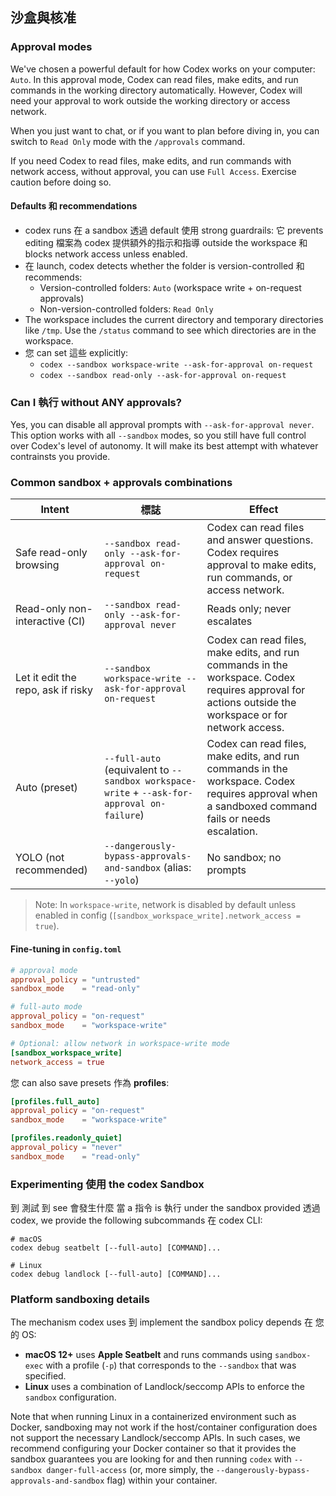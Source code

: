 ## 沙盒與核准

### Approval modes

We've chosen a powerful default for how Codex works on your computer: `Auto`. In this approval mode, Codex can read files, make edits, and run commands in the working directory automatically. However, Codex will need your approval to work outside the working directory or access network.

When you just want to chat, or if you want to plan before diving in, you can switch to `Read Only` mode with the `/approvals` command.

If you need Codex to read files, make edits, and run commands with network access, without approval, you can use `Full Access`. Exercise caution before doing so.

#### Defaults 和 recommendations

- codex runs 在 a sandbox 透過 default 使用 strong guardrails: 它 prevents editing 檔案為 codex 提供額外的指示和指導 outside the workspace 和 blocks network access unless enabled.
- 在 launch, codex detects whether the folder is version-controlled 和 recommends:
  - Version-controlled folders: `Auto` (workspace write + on-request approvals)
  - Non-version-controlled folders: `Read Only`
- The workspace includes the current directory and temporary directories like `/tmp`. Use the `/status` command to see which directories are in the workspace.
- 您 can set 這些 explicitly:
  - `codex --sandbox workspace-write --ask-for-approval on-request`
  - `codex --sandbox read-only --ask-for-approval on-request`

### Can I 執行 without ANY approvals?

Yes, you can disable all approval prompts with `--ask-for-approval never`. This option works with all `--sandbox` modes, so you still have full control over Codex's level of autonomy. It will make its best attempt with whatever contrainsts you provide.

### Common sandbox + approvals combinations

| Intent                                  | 標誌                                                                                  | Effect                                                                                  |
| --------------------------------------- | ----------------------------------------------------------------------------------------------- | ----------------------------------------------------------------------------------------------- |
| Safe read-only browsing                 | `--sandbox read-only --ask-for-approval on-request`                                            | Codex can read files and answer questions. Codex requires approval to make edits, run commands, or access network. |
| Read-only non-interactive (CI)          | `--sandbox read-only --ask-for-approval never`                                                 | Reads only; never escalates                                                                     |
| Let it edit the repo, ask if risky      | `--sandbox workspace-write --ask-for-approval on-request`                                      | Codex can read files, make edits, and run commands in the workspace. Codex requires approval for actions outside the workspace or for network access. |
| Auto (preset)                           | `--full-auto` (equivalent to `--sandbox workspace-write` + `--ask-for-approval on-failure`)     | Codex can read files, make edits, and run commands in the workspace. Codex requires approval when a sandboxed command fails or needs escalation. |
| YOLO (not recommended)                  | `--dangerously-bypass-approvals-and-sandbox` (alias: `--yolo`)                                 | No sandbox; no prompts                                                                          |

> Note: In `workspace-write`, network is disabled by default unless enabled in config (`[sandbox_workspace_write].network_access = true`).

#### Fine-tuning in `config.toml`

```toml
# approval mode
approval_policy = "untrusted"
sandbox_mode    = "read-only"

# full-auto mode
approval_policy = "on-request"
sandbox_mode    = "workspace-write"

# Optional: allow network in workspace-write mode
[sandbox_workspace_write]
network_access = true
```

您 can also save presets 作為 **profiles**:

```toml
[profiles.full_auto]
approval_policy = "on-request"
sandbox_mode    = "workspace-write"

[profiles.readonly_quiet]
approval_policy = "never"
sandbox_mode    = "read-only"
```

### Experimenting 使用 the codex Sandbox

到 測試 到 see 會發生什麼 當 a 指令 is 執行 under the sandbox provided 透過 codex, we provide the following subcommands 在 codex CLI:

```
# macOS
codex debug seatbelt [--full-auto] [COMMAND]...

# Linux
codex debug landlock [--full-auto] [COMMAND]...
```

### Platform sandboxing details

The mechanism codex uses 到 implement the sandbox policy depends 在 您的 OS:

- **macOS 12+** uses **Apple Seatbelt** and runs commands using `sandbox-exec` with a profile (`-p`) that corresponds to the `--sandbox` that was specified.
- **Linux** uses a combination of Landlock/seccomp APIs to enforce the `sandbox` configuration.

Note that when running Linux in a containerized environment such as Docker, sandboxing may not work if the host/container configuration does not support the necessary Landlock/seccomp APIs. In such cases, we recommend configuring your Docker container so that it provides the sandbox guarantees you are looking for and then running `codex` with `--sandbox danger-full-access` (or, more simply, the `--dangerously-bypass-approvals-and-sandbox` flag) within your container. 